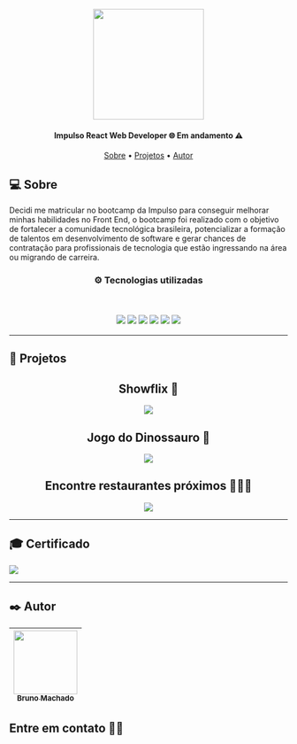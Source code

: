 <p align="center">
  <a href="https://web.digitalinnovation.one/track/impulso-react-web-developer?tab=path"><img src="https://hermes.digitalinnovation.one/tracks/e9395483-aee9-4f2f-a361-b9a133034a2e.png" style="width:200px"/></a>
 </p>

<h4 align="center"> 
Impulso React Web Developer 🌐 Em andamento ⚠️
</h4>

<p align="center">
 <a href="#-sobre">Sobre</a> •
 <a href="#-projetos">Projetos</a> •
 <a href="#%EF%B8%8F-autor">Autor</a>
</p>

## 💻 Sobre

Decidi me matricular no bootcamp da Impulso para conseguir melhorar minhas habilidades no Front End, o bootcamp foi realizado com o objetivo de fortalecer a comunidade tecnológica brasileira, potencializar a formação de talentos em desenvolvimento de software e gerar chances de contratação para profissionais de tecnologia que estão ingressando na área ou migrando de carreira.

<h3 align="center">
⚙️ Tecnologias utilizadas

<p>&nbsp;</p>
<img src="https://img.shields.io/badge/HTML5-E34F26?style=for-the-badge&logo=html5&logoColor=white"/>
<img src="https://img.shields.io/badge/CSS3-1572B6?style=for-the-badge&logo=css3&logoColor=white"/>
<img src="https://img.shields.io/badge/JavaScript-323330?style=for-the-badge&logo=javascript&logoColor=F7DF1E"/>
<img src="https://img.shields.io/badge/React-20232A?style=for-the-badge&logo=react&logoColor=61DAFB"/>
<img src="https://img.shields.io/badge/Redux-593D88?style=for-the-badge&logo=redux&logoColor=white"/>
<img src="https://img.shields.io/badge/Jest-C21325?style=for-the-badge&logo=jest&logoColor=white"/>
</h3>

---

## 🚧 Projetos

<h2 align="center">
Showflix 🎵
</h2>
<p align="center">
<a href="https://showflix-br.netlify.app/"><img src="https://i.imgur.com/ZtWwuMx.png"/></a>
</p>

<h2 align="center">
Jogo do Dinossauro 🦖
</h2>
<p align="center">
<a href="https://github.com/brunomdrrosa/ImpulsoReactWebDeveloper/tree/main/JogoDinossauro"><img src="https://i.imgur.com/lFvuOF8.png"/></a>
</p>

<h2 align="center">
Encontre restaurantes próximos 👨🏼‍🍳
</h2>
<p align="center">
<a href="https://github.com/brunomdrrosa/ImpulsoReactWebDeveloper/tree/main/restaurant-finder-main"><img src="https://i.imgur.com/YXhn3gI.png"/></a>
</p>

---

## 🎓 Certificado

<a href="https://certificates.digitalinnovation.one/9E8F38EF"><img src="https://i.imgur.com/QTD41f6.png"/></a>

---

## ✒️ Autor

| [<img src="https://avatars.githubusercontent.com/u/75590326?v=4" width=115 > <br> <sub> Bruno Machado </sub>](https://github.com/brunomdrrosa) |
| :--------------------------------------------------------------------------------------------------------------------------------------------: |

<h2 >Entre em contato 🤙🏽</h2>

<div align="center">
<a href="https://linkedin.com/in/bruno-machado-da-rosa/" target="_blank"><img src="https://img.shields.io/badge/Bruno Machado da Rosa-0077B5?style=for-the-badge&logo=linkedin&logoColor=white" alt=""></a>
<a href="mailto:brunomdr46@gmail.com" target="_blank"><img src="https://img.shields.io/badge/brunomdr46@gmail.com-D14836?style=for-the-badge&logo=gmail&logoColor=white" alt=""></a>
</div>
